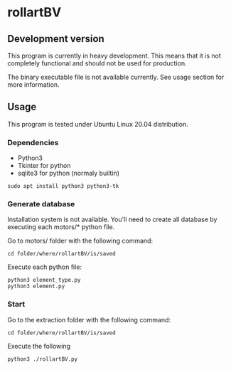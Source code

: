 # rollartBV

## Development version

This program is currently in heavy development. This means that it is not completely functional
and should not be used for production.

The binary executable file is not available currently. See usage section for more information.

## Usage

This program is tested under Ubuntu Linux 20.04 distribution.

### Dependencies

- Python3
- Tkinter for python
- sqlite3 for python (normaly builtin)

```
sudo apt install python3 python3-tk
```

### Generate database

Installation system is not available. You'll need to create all database by executing each
motors/* python file.

Go to motors/ folder with the following command:

```
cd folder/where/rollartBV/is/saved
```

Execute each python file:

```
python3 element_type.py
python3 element.py
```

### Start

Go to the extraction folder with the following command:

```
cd folder/where/rollartBV/is/saved
```

Execute the following

```
python3 ./rollartBV.py
```

